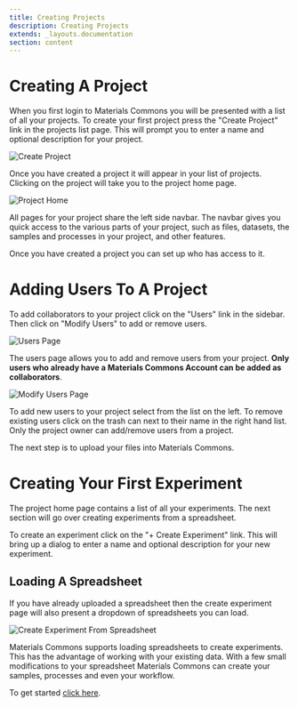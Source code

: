 ```yaml
---
title: Creating Projects
description: Creating Projects
extends: _layouts.documentation
section: content
---
```


# <a id="create-project"></a> Creating A Project

When you first login to Materials Commons you will be presented with a list of all your projects. To create your
first project press the "Create Project" link in the projects list page. This will prompt you to enter a name
and optional description for your project.

![Create Project](/assets/img/create-project.png)

Once you have created a project it will appear in your list of projects. Clicking on the project will take
you to the project home page.

![Project Home](/assets/img/project_home_page.png)

All pages for your project share the left side navbar. The navbar gives you quick access to the various parts
of your project, such as files, datasets, the samples and processes in your project, and other features.

Once you have created a project you can set up who has access to it.

# <a id="adding-users"></a> Adding Users To A Project

To add collaborators to your project click on the "Users" link in the sidebar. Then click on "Modify Users" to add or
remove users.

![Users Page](/assets/img/project-members-page.png)

The users page allows you to add and remove users from your project. **Only users who already have a Materials Commons Account
can be added as collaborators**.

![Modify Users Page](/assets/img/modify-users-page.png)

To add new users to your project select from the list on the left. To remove existing users click on the trash can next to their name in 
the right hand list. Only the project owner can add/remove users from a project.

The next step is to upload your files into Materials Commons.

# <a id="creating-experiment"></a> Creating Your First Experiment

The project home page contains a list of all your experiments. The next section will go over creating experiments from a spreadsheet.

To create an experiment click on the "+ Create Experiment" link. This will bring up a dialog to enter a name and
optional description for your new experiment.

## Loading A Spreadsheet

If you have already uploaded a spreadsheet then the create experiment page will also present a dropdown of spreadsheets
you can load.

![Create Experiment From Spreadsheet](/assets/img/create-experiment-from-spreadsheet.png)


Materials Commons supports loading spreadsheets to create experiments. This has the advantage of working with your existing
data. With a few small modifications to your spreadsheet Materials Commons can create your samples, processes and even your
workflow.

To get started [click here](/docs/reference/spreadsheets#overview).
